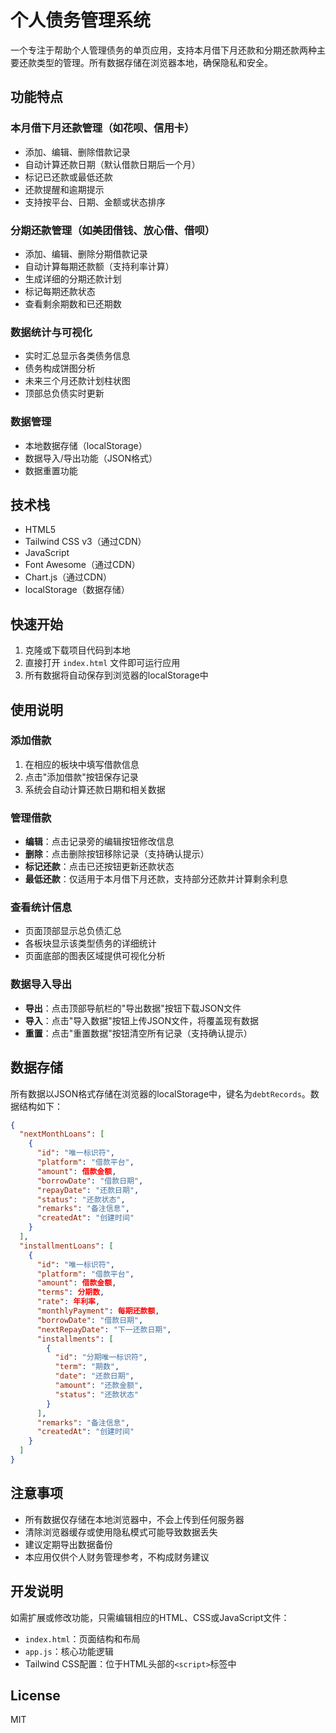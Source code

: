 # 个人债务管理系统

一个专注于帮助个人管理债务的单页应用，支持本月借下月还款和分期还款两种主要还款类型的管理。所有数据存储在浏览器本地，确保隐私和安全。

## 功能特点

### 本月借下月还款管理（如花呗、信用卡）
- 添加、编辑、删除借款记录
- 自动计算还款日期（默认借款日期后一个月）
- 标记已还款或最低还款
- 还款提醒和逾期提示
- 支持按平台、日期、金额或状态排序

### 分期还款管理（如美团借钱、放心借、借呗）
- 添加、编辑、删除分期借款记录
- 自动计算每期还款额（支持利率计算）
- 生成详细的分期还款计划
- 标记每期还款状态
- 查看剩余期数和已还期数

### 数据统计与可视化
- 实时汇总显示各类债务信息
- 债务构成饼图分析
- 未来三个月还款计划柱状图
- 顶部总负债实时更新

### 数据管理
- 本地数据存储（localStorage）
- 数据导入/导出功能（JSON格式）
- 数据重置功能

## 技术栈

- HTML5
- Tailwind CSS v3（通过CDN）
- JavaScript
- Font Awesome（通过CDN）
- Chart.js（通过CDN）
- localStorage（数据存储）

## 快速开始

1. 克隆或下载项目代码到本地
2. 直接打开 `index.html` 文件即可运行应用
3. 所有数据将自动保存到浏览器的localStorage中

## 使用说明

### 添加借款

1. 在相应的板块中填写借款信息
2. 点击"添加借款"按钮保存记录
3. 系统会自动计算还款日期和相关数据

### 管理借款

- **编辑**：点击记录旁的编辑按钮修改信息
- **删除**：点击删除按钮移除记录（支持确认提示）
- **标记还款**：点击已还按钮更新还款状态
- **最低还款**：仅适用于本月借下月还款，支持部分还款并计算剩余利息

### 查看统计信息

- 页面顶部显示总负债汇总
- 各板块显示该类型债务的详细统计
- 页面底部的图表区域提供可视化分析

### 数据导入导出

- **导出**：点击顶部导航栏的"导出数据"按钮下载JSON文件
- **导入**：点击"导入数据"按钮上传JSON文件，将覆盖现有数据
- **重置**：点击"重置数据"按钮清空所有记录（支持确认提示）

## 数据存储

所有数据以JSON格式存储在浏览器的localStorage中，键名为`debtRecords`。数据结构如下：

```json
{
  "nextMonthLoans": [
    {
      "id": "唯一标识符",
      "platform": "借款平台",
      "amount": 借款金额,
      "borrowDate": "借款日期",
      "repayDate": "还款日期",
      "status": "还款状态",
      "remarks": "备注信息",
      "createdAt": "创建时间"
    }
  ],
  "installmentLoans": [
    {
      "id": "唯一标识符",
      "platform": "借款平台",
      "amount": 借款金额,
      "terms": 分期数,
      "rate": 年利率,
      "monthlyPayment": 每期还款额,
      "borrowDate": "借款日期",
      "nextRepayDate": "下一还款日期",
      "installments": [
        {
          "id": "分期唯一标识符",
          "term": "期数",
          "date": "还款日期",
          "amount": "还款金额",
          "status": "还款状态"
        }
      ],
      "remarks": "备注信息",
      "createdAt": "创建时间"
    }
  ]
}
```

## 注意事项

- 所有数据仅存储在本地浏览器中，不会上传到任何服务器
- 清除浏览器缓存或使用隐私模式可能导致数据丢失
- 建议定期导出数据备份
- 本应用仅供个人财务管理参考，不构成财务建议

## 开发说明

如需扩展或修改功能，只需编辑相应的HTML、CSS或JavaScript文件：
- `index.html`：页面结构和布局
- `app.js`：核心功能逻辑
- Tailwind CSS配置：位于HTML头部的`<script>`标签中

## License

MIT